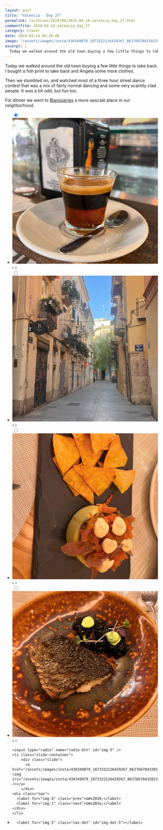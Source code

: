 ```yaml
---
layout: post
title: "València - Day 27"
permalink: /archives/2024/04/2024-04-14-valencia_day_27.html
commentfile: 2024-04-14-valencia_day_27
category: travel
date: 2024-04-14 05:20:00
image: "/assets/images/insta/438349079_1873322126429267_8637667843202352611_n_17938367882816536.jpg"
excerpt: |
  Today we walked around the old town buying a few little things to take back.
---
```


Today we walked around the old town buying a few little things to take back. I bought a fish print to take back and Angela some more clothes.

Then we stumbled on, and watched most of a three hour street dance contest that was a mix of fairly normal dancing and some very scantily clad people. It was a bit odd, but fun too.

For dinner we went to [Blanqueries](https://maps.app.goo.gl/aKGi2AaPS9GR4qjP7) a more upscale place in our neighborhood.

<ul class="slides">
    <input type="radio" name="radio-btn" id="img-1" checked="checked" />
    <li class="slide-container">
        <div class="slide">
          <a href="/assets/images/insta/438622033_2621887627986185_4926137169265434414_n_17947963838792163.jpg"><img src="/assets/images/insta/438622033_2621887627986185_4926137169265434414_n_17947963838792163.jpg" /></a>
        </div>
    <div class="nav">
      <label for="img-5" class="prev">&#x2039;</label>
      <label for="img-2" class="next">&#x203a;</label>
    </div>
    </li>
        <input type="radio" name="radio-btn" id="img-2"  />
    <li class="slide-container">
        <div class="slide">
          <a href="/assets/images/insta/436815959_955577922851897_4165081788625302829_n_18021449570173857.jpg"><img src="/assets/images/insta/436815959_955577922851897_4165081788625302829_n_18021449570173857.jpg" /></a>
        </div>
    <div class="nav">
      <label for="img-1" class="prev">&#x2039;</label>
      <label for="img-3" class="next">&#x203a;</label>
    </div>
    </li>
        <input type="radio" name="radio-btn" id="img-3"  />
    <li class="slide-container">
        <div class="slide">
          <a href="/assets/images/insta/437146282_1619385602183642_282418703058143675_n_18025593802890245.jpg"><img src="/assets/images/insta/437146282_1619385602183642_282418703058143675_n_18025593802890245.jpg" /></a>
        </div>
    <div class="nav">
      <label for="img-2" class="prev">&#x2039;</label>
      <label for="img-4" class="next">&#x203a;</label>
    </div>
    </li>
        <input type="radio" name="radio-btn" id="img-4"  />
    <li class="slide-container">
        <div class="slide">
          <a href="/assets/images/insta/438532850_1107011320580213_7571772247902196406_n_18041252182750379.jpg"><img src="/assets/images/insta/438532850_1107011320580213_7571772247902196406_n_18041252182750379.jpg" /></a>
        </div>
    <div class="nav">
      <label for="img-3" class="prev">&#x2039;</label>
      <label for="img-5" class="next">&#x203a;</label>
    </div>
    </li>
    
    <input type="radio" name="radio-btn" id="img-5" />
    <li class="slide-container">
        <div class="slide">
          <a href="/assets/images/insta/438349079_1873322126429267_8637667843202352611_n_17938367882816536.jpg"><img src="/assets/images/insta/438349079_1873322126429267_8637667843202352611_n_17938367882816536.jpg" /></a>
        </div>
    <div class="nav">
      <label for="img-4" class="prev">&#x2039;</label>
      <label for="img-1" class="next">&#x203a;</label>
    </div>
    </li>
			
<li class="nav-dots">
      <label for="img-1" class="nav-dot" id="img-dot-1"></label>
      <label for="img-2" class="nav-dot" id="img-dot-2"></label>
      <label for="img-3" class="nav-dot" id="img-dot-3"></label>
      <label for="img-4" class="nav-dot" id="img-dot-4"></label>

      <label for="img-5" class="nav-dot" id="img-dot-5"></label>

</li>
</ul>

